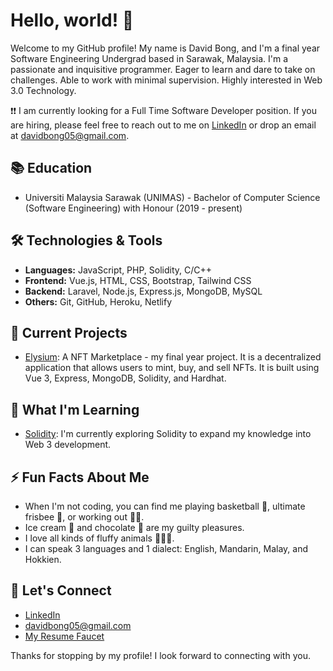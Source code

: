 # Hello, world! 👋

Welcome to my GitHub profile! My name is David Bong, and I'm a final year Software Engineering Undergrad based in Sarawak, Malaysia. I'm a passionate and inquisitive programmer. Eager to learn and dare to take on challenges. Able to work with minimal supervision. Highly interested in Web 3.0 Technology.

❗❗ I am currently looking for a Full Time Software Developer position. If you are hiring, please feel free to reach out to me on [LinkedIn](https://www.linkedin.com/in/davidbong05/) or drop an email at [davidbong05@gmail.com](mailto:davidbong05@gmail.com).

## 📚 Education

- Universiti Malaysia Sarawak (UNIMAS) - Bachelor of Computer Science (Software Engineering) with Honour (2019 - present)

## 🛠️ Technologies & Tools

- **Languages:** JavaScript, PHP, Solidity, C/C++
- **Frontend:** Vue.js, HTML, CSS, Bootstrap, Tailwind CSS
- **Backend:** Laravel, Node.js, Express.js, MongoDB, MySQL
- **Others:** Git, GitHub, Heroku, Netlify

## 🔭 Current Projects

- [Elysium](https://github.com/davidbong-05/elysium.git): A NFT Marketplace - my final year project. It is a decentralized application that allows users to mint, buy, and sell NFTs. It is built using Vue 3, Express, MongoDB, Solidity, and Hardhat.

## 🌱 What I'm Learning

- [Solidity](https://docs.soliditylang.org/en/v0.8.6/): I'm currently exploring Solidity to expand my knowledge into Web 3 development.

## ⚡ Fun Facts About Me

- When I'm not coding, you can find me playing basketball 🏀, ultimate frisbee 🥏, or working out 🏋️‍♀️.
- Ice cream 🍦 and chocolate 🍫 are my guilty pleasures.
- I love all kinds of fluffy animals 🐶🐱🐹.
- I can speak 3 languages and 1 dialect: English, Mandarin, Malay, and Hokkien.

## 💬 Let's Connect

- [LinkedIn](https://www.linkedin.com/in/davidbong05/)
- [davidbong05@gmail.com](mailto:davidbong05@gmail.com)
- [My Resume Faucet](https://david-resume-faucet.netlify.app/)

Thanks for stopping by my profile! I look forward to connecting with you.
